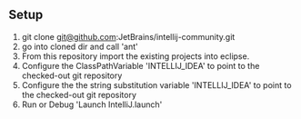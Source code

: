 
Setup
-----

1. git clone git@github.com:JetBrains/intellij-community.git
2. go into cloned dir and call 'ant'
3. From this repository import the existing projects into eclipse.
4. Configure the ClassPathVariable 'INTELLIJ_IDEA' to point to the checked-out git repository
5. Configure the the string substitution variable 'INTELLIJ_IDEA' to point to the checked-out git repository
6. Run or Debug 'Launch IntelliJ.launch'
